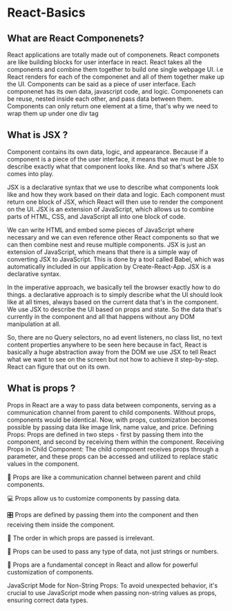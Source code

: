 # React-Basics

## What are React Componenets?

React applications are totally made out of componenets.
React componets are like building blocks for user interface in react.
React takes all the components and combine them together to build one single webpage UI.
i.e React renders for each of the componenet and all of them together make up the UI.
Components can be said as a piece of user interface.
Each componenet has its own data, javascript code, and logic.
Componenets can be reuse, nested inside each other, and pass data between them.
Components can only return one element at a time, that's why we need to wrap them up under one div tag

## What is JSX ?

Component contains its own data, logic, and appearance.
Because if a component is a piece of the user interface, it means that we must be able to describe exactly what that component looks like. And so that's where JSX comes into play.

JSX is a declarative syntax that we use to describe what components look like and how they work based on their data and logic. Each component must return one block of JSX, which React will then use to render the component on the UI. JSX is an extension of JavaScript, which allows us to combine parts of HTML, CSS, and JavaScript all into one block of code.

We can write HTML and embed some pieces of JavaScript where necessary and we can even reference other React components so that we can then combine nest and reuse multiple components. JSX is just an extension of JavaScript, which means that there is a simple way of converting JSX to JavaScript. This is done by a tool called Babel, which was automatically included in our application by Create-React-App.
JSX is a declarative syntax.

In the imperative approach, we basically tell the browser exactly how to do things.
a declarative approach is to simply describe what the UI should look like at all times, always based on the current data that's in the component.
We use JSX to describe the UI based on props and state. So the data that's currently in the component and all that happens without any DOM manipulation at all.

So, there are no Query selectors, no ad event listeners, no class list, no text content properties anywhere to be seen here because in fact, React is basically a huge abstraction away from the DOM we use JSX to tell React what we want to see on the screen but not how to achieve it step-by-step. React can figure that out on its own.

## What is props ?

Props in React are a way to pass data between components, serving as a communication channel from parent to child components.
Without props, components would be identical. Now, with props, customization becomes possible by passing data like image link, name value, and price.
Defining Props: Props are defined in two steps - first by passing them into the component, and second by receiving them within the component.
Receiving Props in Child Component: The child component receives props through a parameter, and these props can be accessed and utilized to replace static values in the component.

🔀 Props are like a communication channel between parent and child components.

💻 Props allow us to customize components by passing data.

🎛️ Props are defined by passing them into the component and then receiving them inside the component.

🔧 The order in which props are passed is irrelevant.

🧮 Props can be used to pass any type of data, not just strings or numbers.

🚀 Props are a fundamental concept in React and allow for powerful customization of components.

JavaScript Mode for Non-String Props: To avoid unexpected behavior, it's crucial to use JavaScript mode when passing non-string values as props, ensuring correct data types.
